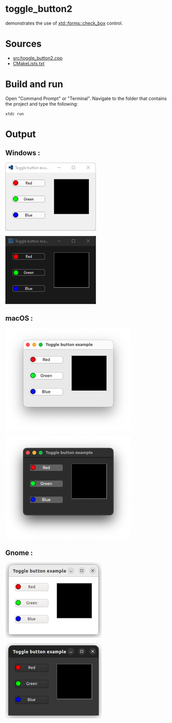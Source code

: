 # toggle_button2

demonstrates the use of [xtd::forms::check_box](https://gammasoft71.github.io/xtd/reference_guides/latest/classxtd_1_1forms_1_1check__box.html) control.

# Sources

* [src/toggle_button2.cpp](src/toggle_button2.cpp)
* [CMakeLists.txt](CMakeLists.txt)

# Build and run

Open "Command Prompt" or "Terminal". Navigate to the folder that contains the project and type the following:

```shell
xtdc run
```

# Output

## Windows :

![Screenshot](../../../../docs/pictures/examples/toggle_button2_w.png)

![Screenshot](../../../../docs/pictures/examples/toggle_button2_wd.png)

## macOS :

![Screenshot](../../../../docs/pictures/examples/toggle_button2_m.png)

![Screenshot](../../../../docs/pictures/examples/toggle_button2_md.png)

## Gnome :

![Screenshot](../../../../docs/pictures/examples/toggle_button2_g.png)

![Screenshot](../../../../docs/pictures/examples/toggle_button2_gd.png)
